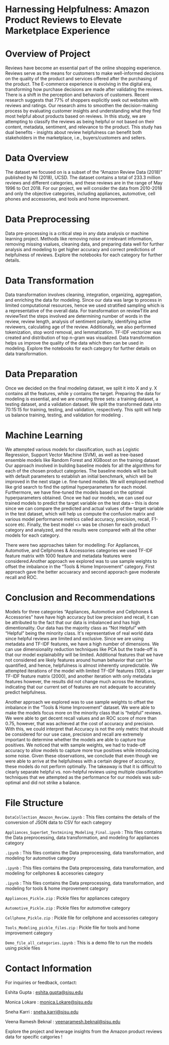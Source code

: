 # Harnessing Helpfulness: Amazon Product Reviews to Elevate Marketplace Experience

# Overview of Project

Reviews have become an essential part of the online shopping experience. Reviews serve as the means for customers to make well-informed decisions on the quality of the product and services offered after the purchasing of the product. The E-commerce experience is evolving in the digital era, transforming how purchase decisions are made after validating the reviews. There is a shift in the perception and behaviors of customers. Recent research suggests that 77% of shoppers explicitly seek out websites with reviews and ratings. Our research aims to smoothen the decision-making process by evaluating customer insights and understanding what they find most helpful about products based on reviews. In this study, we are attempting to classify the reviews as being helpful or not based on their content, metadata, sentiment, and relevance to the product. This study has dual benefits - insights about review helpfulness can benefit both stakeholders in the marketplace, i.e., buyers/customers and sellers.

# Data Overview

The dataset we focused on is a subset of the “Amazon Review Data (2018)” published by  Ni (2018), UCSD. The dataset contains a total of 233.3 million reviews and different categories, and these reviews are in the range of May 1996 to Oct 2018. For our project, we will consider the data from 2010-2018 and only the objective categories, including appliances, automotive, cell phones and accessories, and tools and home improvement.


# Data Preprocessing

Data pre-processing is a critical step in any data analysis or machine learning project. Methods like removing noise or irrelevant information, removing missing vsalues, cleaning data, and preparing data well for further analysis and modeling to get higher accuracy and correct predictions of helpfulness of reviews. Explore the notebooks for each category for further details.

# Data Transformation

Data transformation involves cleaning, integration, organizing, aggregation, and enriching the data for modeling. Since our data was large to process in limited computational resources, hence we used stratified sampling which is a representative of the overall data. For transformation on reviewTitle and reviewText the steps involved are determining number of words in the review, review length, analysis of sentiment polarity, identifying active reviewers, calculating age of the review. Additionally, we also performed tokenization, stop word removal, and lemmatization. TF-IDF vectorizer was created and distribution of top n-gram was visualized. Data transformation helps us improve the quality of the data which then can be used in modeling. Explore the notebooks for each category for further details on data transformation.

# Data Preparation 

Once we decided on the final modeling dataset, we split it into X and y. X contains all the features, while y contains the target. Preparing the data for modeling is essential, and we are creating three sets: a training dataset, a testing dataset, and a validation dataset. We split the transformed data into 70:15:15 for training, testing, and validation, respectively. This split will help us balance training, testing, and validation for modeling .

# Machine Learning

We attempted various models for classification, such as Logistic Regression, Support Vector Machine (SVM), as well as tree-based ensemble models like Random Forest and XGBoost on the training dataset
Our approach involved in building baseline models for all the algorithms for each of the chosen product categories. The baseline models will be built with default parameters to establish an initial benchmark, which will be improved in the next stage i.e. fine-tuned models. We will employed method like grid search to find the optimal hyperparameters for each model. Furthermore, we have fine-tuned the models based on the optimal hyperparameters obtained. Once we had our models, we can used our trained models to predict the target variable on the test data – this is done since we can compare the predicted and actual values of the target variable in the test dataset, which will help us compute the confusion matrix and various model performance metrics called accuracy, precision, recall, F1-score etc.
Finally, the best model <> was be chosen for each product category and analyzed, and the results were compared with all the other models for each category.

There were two approaches taken for modelling:
For Appliances, Automotive, and Cellphones & Accessories categories we used TF-IDF feature matrix with 1000 feature and metadata features were considered.Another approach we explored was to use sample weights to offset the imbalance in the “Tools & Home Improvement” category. First approach gave the better accuaracy and second apporach gave moderate recall and ROC. 

# Conclusion and Recommendations

Models for three categories “Appliances, Automotive and Cellphones & Accessories” have have high accuracy but low precision and recall, it can be attributed to the fact that our data is imbalanced and has high dimentionality. Our data has the majority class as “Not Helpful” with “Helpful” being the minority class. It's representative of real world data since helpful reviews are limited and exclusive. Since we are using metadata and TF-IDF features, we have a high number of dimensions. We can use dimensionality reduction techniques like PCA but the trade-off is that our model explainability will be limited. Additional features that we have not considered are likely features around human behavior that can’t be quantified, and hence, helpfulness is almost inherently unpredictable. We attempted iterations of the model with limited TF-IDF features (100), a larger TF-IDF feature matrix (2000), and another iteration with only metadata features however, the results did not change much across the iterations, indicating that our current set of features are not adequate to accurately predict helpfulness.

Another approach we explored was to use sample weights to offset the imbalance in the “Tools & Home Improvement” dataset. We were able to make the models focus more on the minority class that is “helpful” reviews. We were able to get decent recall values and an ROC score of more than 0.75, however, that was achieved at the cost of accuracy and precision. With this, we could interpret that Accuracy is not the only metric that should be considered for our use case, precision and recall are extremely important to determine whether the models are able to capture true positives. We noticed that with sample weights, we had to trade-off accuracy to allow models to capture more true positives while introducing some noise. Given these observations, we conclude that even though we were able to arrive at the helpfulness with a certain degree of accuracy, these models do not perform optimally. The takeaway is that it is difficult to clearly separate helpful vs. non-helpful reviews using multiple classification techniques that we attempted as the performance for our models was sub-optimal and did not strike a balance. 

# File Structure

`DataCollection_Amazon_Review.ipynb` : This files contains the details of the conversion of JSON data to CSV for each category

`Appliances_SuperSet_Textmining_Modeling_Final.ipynb` : This files contains the Data preprocessing, data transformation, and modeling for appliances category

`.ipynb` : This files contains the Data preprocessing, data transformation, and modeling for automotive category

`.ipynb` : This files contains the Data preprocessing, data transformation, and modeling for cellphones & accesories category

`.ipynb` : This files contains the Data preprocessing, data transformation, and modeling for tools & home improvement category

`Appliances_Pickle.zip` : Pickle files for appliances category

`Automotive_Pickle.zip` : Pickle files for automotive category

`Cellphone_Pickle.zip` : Pickle file for cellphone and accessories category

`Tools_Modeling_pickle_files.zip` : Pickle file for tools and home improvement category

`Demo_file_all_categories.ipynb` : This is a demo file to run the models using pickle files


# Contact Information
For inquiries or feedback, contact:

Eshita Gupta : eshita.gupta@sjsu.edu

Monica Lokare : monica.Lokare@sjsu.edu

Sneha Karri : sneha.karri@sjsu.edu

Veena Ramesh Beknal : veenaramesh.beknal@sjsu.edu


Explore the project and leverage insights from the Amazon product reviews data for specific catgories !
